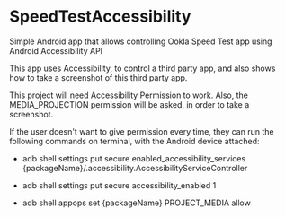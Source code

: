 # SpeedTestAccessibility
Simple Android app that allows controlling Ookla Speed Test app using Android Accessibility API

This app uses Accessibility, to control a third party app, and also shows how to take a screenshot of this third party app.

This project will need Accessibility Permission to work.
Also, the MEDIA_PROJECTION permission will be asked, in order to take a screenshot.


If the user doesn't want to give permission every time, they can run the following commands on terminal, with the Android device attached:

- adb shell settings put secure enabled_accessibility_services {packageName}/.accessibility.AccessibilityServiceController

- adb shell settings put secure accessibility_enabled 1

- adb shell appops set {packageName} PROJECT_MEDIA allow

